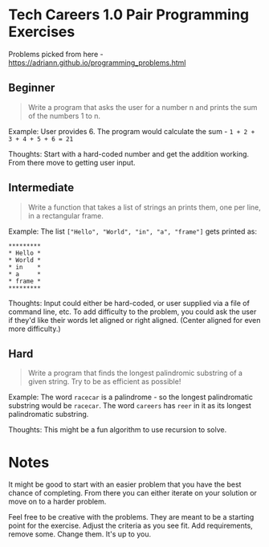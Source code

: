 # Tech Careers 1.0 Pair Programming Exercises

Problems picked from here - https://adriann.github.io/programming_problems.html

## Beginner

> Write a program that asks the user for a number n and prints the sum of the numbers 1 to n.

Example: User provides 6. The program would calculate the sum - `1 + 2 + 3 + 4 + 5 + 6 = 21`

Thoughts: Start with a hard-coded number and get the addition working. From there move to getting user input.

## Intermediate

> Write a function that takes a list of strings an prints them, one per line, in a rectangular frame. 

Example: The list `["Hello", "World", "in", "a", "frame"]` gets printed as:

```
*********
* Hello *
* World *
* in    *
* a     *
* frame *
*********
```

Thoughts: Input could either be hard-coded, or user supplied via a file of command line, etc. To add difficulty to the problem, you could ask the user if they'd like their words let aligned or right aligned. (Center aligned for even more difficulty.)

## Hard

> Write a program that finds the longest palindromic substring of a given string. Try to be as efficient as possible!

Example: The word `racecar` is a palindrome - so the longest palindromatic substring would be `racecar`. The word `careers` has `reer` in it as its longest palindromatic substring.

Thoughts: This might be a fun algorithm to use recursion to solve.

# Notes

It might be good to start with an easier problem that you have the best chance of completing. From there you can either iterate on your solution or move on to a harder problem.

Feel free to be creative with the problems. They are meant to be a starting point for the exercise. Adjust the criteria as you see fit. Add requirements, remove some. Change them. It's up to you.
